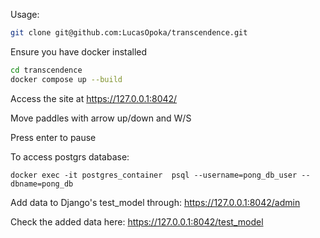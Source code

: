 Usage:
```bash
git clone git@github.com:LucasOpoka/transcendence.git
```
Ensure you have docker installed
```bash
cd transcendence
docker compose up --build
```

Access the site at https://127.0.0.1:8042/

Move paddles with arrow up/down and W/S

Press enter to pause

To access postgrs database:
```
docker exec -it postgres_container  psql --username=pong_db_user --dbname=pong_db
```

Add data to Django's test_model through:
https://127.0.0.1:8042/admin

Check the added data here:
https://127.0.0.1:8042/test_model
